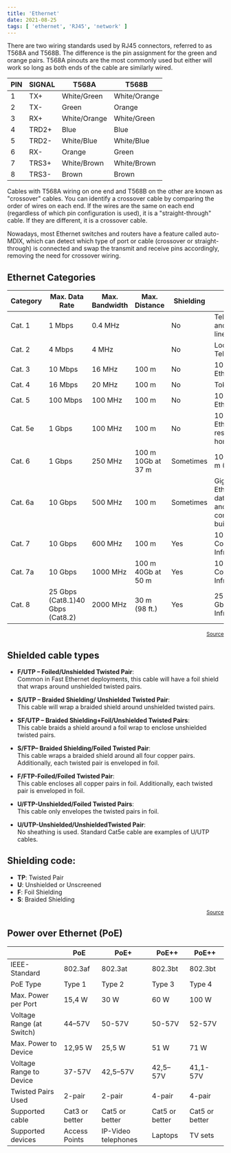 ```yaml
---
title: 'Ethernet'
date: 2021-08-25
tags: [ 'ethernet', 'RJ45', 'network' ]
---
```


There are two wiring standards used by RJ45 connectors, referred to as T568A
and T568B. The difference is the pin assignment for the green and orange pairs.
T568A pinouts are the most commonly used but either will work so long as both
ends of the cable are similarly wired.

|PIN |SIGNAL |T568A        |T568B        |
|--- |------ |------------ |------------ |
|1   |TX+    |White/Green  |White/Orange |
|2   |TX-    |Green        |Orange       |
|3   |RX+    |White/Orange |White/Green  |
|4   |TRD2+  |Blue         |Blue         |
|5   |TRD2-  |White/Blue   |White/Blue   |
|6   |RX-    |Orange       |Green        |
|7   |TRS3+  |White/Brown  |White/Brown  |
|8   |TRS3-  |Brown        |Brown        |

Cables with T568A wiring on one end and T568B on the other are known as
"crossover" cables. You can identify a crossover cable by comparing the order
of wires on each end. If the wires are the same on each end (regardless of
which pin configuration is used), it is a "straight-through" cable. If they are
different, it is a crossover cable.

Nowadays, most Ethernet switches and routers have a feature called auto-MDIX,
which can detect which type of port or cable (crossover or straight-through) is
connected and swap the transmit and receive pins accordingly, removing the need
for crossover wiring.

## Ethernet Categories

|Category |Max. Data Rate |Max. Bandwidth |Max. Distance          |Shielding |Usage                     |
|-------- |-------------- |-------------- |---------------------- |--------- |------------------------- |
|Cat. 1   |1 Mbps         |0.4 MHz        |                       |No        |Telephone and modem lines |
|Cat. 2   |4 Mbps         |4 MHz          |                       |No        |LocalTalk & Telephone     |
|Cat. 3   |10 Mbps        |16 MHz         |100 m                  |No        |10BaseT Ethernet          |
|Cat. 4   |16 Mbps        |20 MHz         |100 m                  |No        |Token Ring                |
|Cat. 5   |100 Mbps       |100 MHz        |100 m                  |No        |100BaseT Ethernet         |
|Cat. 5e  |1 Gbps         |100 MHz        |100 m                  |No        |100BaseT Ethernet, residential homes |
|Cat. 6   |1 Gbps         |250 MHz        |100 m  10Gb at 37 m    |Sometimes |10Gb at 37 m (121 ft.)|Gigabit Ethernet, commercial buildings |
|Cat. 6a  |10 Gbps        |500 MHz        |100 m                  |Sometimes |Gigabit Ethernet in data centers and commercial buildings |
|Cat. 7   |10 Gbps        |600 MHz        |100 m                  |Yes       |10 Gbps Core Infrastructure |
|Cat. 7a  |10 Gbps        |1000 MHz       |100 m  40Gb at 50 m    |Yes       |10 Gbps Core Infrastructure |
|Cat. 8   |25 Gbps (Cat8.1)40 Gbps (Cat8.2)|2000 MHz|30 m (98 ft.)|Yes       |25 Gbps/40 Gbps Core Infrastructure |

<p style="font-size: 12px" align="right">
    <a href="https://www.tripplite.com/products/ethernet-cable-types">Source</a>
</p>

## Shielded cable types

- **F/UTP – Foiled/Unshielded Twisted Pair**:  
Common in Fast Ethernet deployments, this cable will have a foil shield that wraps around unshielded twisted pairs.

- **S/UTP – Braided Shielding/ Unshielded Twisted Pair**:  
This cable will wrap a braided shield around unshielded twisted pairs.

- **SF/UTP – Braided Shielding+Foil/Unshielded Twisted Pairs**:  
This cable braids a shield around a foil wrap to enclose unshielded twisted pairs.

- **S/FTP– Braided Shielding/Foiled Twisted Pair**:  
This cable wraps a braided shield around all four copper pairs. Additionally, each twisted pair is enveloped in foil.

- **F/FTP-Foiled/Foiled Twisted Pair**:  
This cable encloses all copper pairs in foil. Additionally, each twisted pair is enveloped in foil.

- **U/FTP-Unshielded/Foiled Twisted Pairs**:  
This cable only envelopes the twisted pairs in foil.

- **U/UTP-Unshielded/UnshieldedTwisted Pair**:  
No sheathing is used. Standard Cat5e cable are examples of U/UTP cables.

## Shielding code:

- **TP**: Twisted Pair
- **U**: Unshielded or Unscreened
- **F**: Foil Shielding
- **S**: Braided Shielding

<p style="font-size: 12px" align="right">
    <a href="https://planetechusa.com/demystifying-ethernet-types-difference-between-cat5e-cat-6-and-cat7/">Source</a>
</p>

## Power over Ethernet (PoE)

|                           | PoE            | PoE+                | PoE++          | PoE++          |
|---------------------------|----------------|---------------------|----------------|----------------|
| IEEE-Standard             | 802.3af        | 802.3at             | 802.3bt        | 802.3bt        |
| PoE Type                  | Type 1         | Type 2              | Type 3         | Type 4         |
| Max. Power per Port       | 15,4 W         | 30 W                | 60 W           | 100 W          |
| Voltage Range (at Switch) | 44–57V         | 50-57V              | 50-57V         | 52-57V         |
| Max. Power to Device      | 12,95 W        | 25,5 W              | 51 W           | 71 W           |
| Voltage Range to Device   | 37-57V         | 42,5–57V            | 42,5–57V       | 41,1-57V       |
| Twisted Pairs Used        | 2-pair         | 2-pair              | 4-pair         | 4-pair         |
| Supported cable           | Cat3 or better | Cat5 or better      | Cat5 or better | Cat5 or better |
| Supported devices         | Access Points  | IP-Video telephones | Laptops        | TV sets        |
